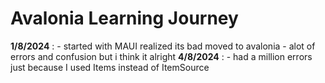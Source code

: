 # Avalonia Learning Journey
**1/8/2024** : - started with MAUI realized its bad moved to avalonia
               - alot of errors and confusion but i think it alright
**4/8/2024** : - had a million errors just because I used Items instead of ItemSource
